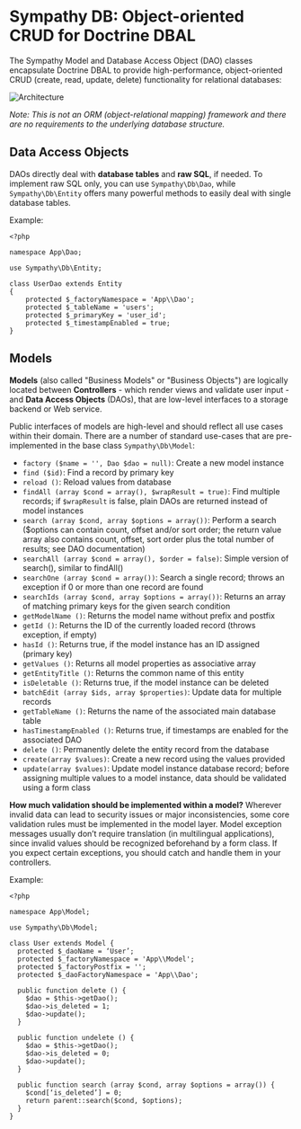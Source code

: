 Sympathy DB: Object-oriented CRUD for Doctrine DBAL
===================================================

The Sympathy Model and Database Access Object (DAO) classes encapsulate Doctrine DBAL to provide high-performance, object-oriented CRUD (create, read, update, delete) functionality for relational databases:

![Architecture](https://lastzero.net/wp-content/uploads/2014/08/sympathy_db.png)

*Note: This is not an ORM (object-relational mapping) framework and there are no requirements to the underlying database structure.*

Data Access Objects
-------------------
DAOs directly deal with **database tables** and **raw SQL**, if needed. To implement raw SQL only, you can use `Sympathy\Db\Dao`, while `Sympathy\Db\Entity` offers many powerful methods to easily deal with single database tables.

Example:
    
    <?php
    
    namespace App\Dao;
    
    use Sympathy\Db\Entity;
    
    class UserDao extends Entity
    {
        protected $_factoryNamespace = 'App\\Dao';
        protected $_tableName = 'users';
        protected $_primaryKey = 'user_id';
        protected $_timestampEnabled = true;
    }

Models
------
**Models** (also called "Business Models" or "Business Objects") are logically located between **Controllers** - which render views and validate user input - and **Data Access Objects** (DAOs), that are low-level interfaces to a storage backend or Web service.

Public interfaces of models are high-level and should reflect all use cases within their domain. There are a number of standard use-cases that are pre-implemented in the base class `Sympathy\Db\Model`:
- `factory ($name = '', Dao $dao = null)`: Create a new model instance
- `find ($id)`: Find a record by primary key
- `reload ()`: Reload values from database
- `findAll (array $cond = array(), $wrapResult = true)`: Find multiple records; if `$wrapResult` is false, plain DAOs are returned instead of model instances
- `search (array $cond, array $options = array())`: Perform a search ($options can contain count, offset and/or sort order; the return value array also contains count, offset, sort order plus the total number of results; see DAO documentation)
- `searchAll (array $cond = array(), $order = false)`: Simple version of search(), similar to findAll()
- `searchOne (array $cond = array())`: Search a single record; throws an exception if 0 or more than one record are found
- `searchIds (array $cond, array $options = array())`: Returns an array of matching primary keys for the given search condition
- `getModelName ()`: Returns the model name without prefix and postfix
- `getId ()`: Returns the ID of the currently loaded record (throws exception, if empty)
- `hasId ()`: Returns true, if the model instance has an ID assigned (primary key)
- `getValues ()`: Returns all model properties as associative array
- `getEntityTitle ()`: Returns the common name of this entity
- `isDeletable ()`: Returns true, if the model instance can be deleted
- `batchEdit (array $ids, array $properties)`: Update data for multiple records
- `getTableName ()`: Returns the name of the associated main database table
- `hasTimestampEnabled ()`: Returns true, if timestamps are enabled for the associated DAO
- `delete ()`: Permanently delete the entity record from the database
- `create(array $values)`: Create a new record using the values provided
- `update(array $values)`: Update model instance database record; before assigning multiple values to a model instance, data should be validated using a form class

**How much validation should be implemented within a model?** Wherever invalid data can lead to security issues or major inconsistencies, some core validation rules must be implemented in the model layer. Model exception messages usually don’t require translation (in multilingual applications), since invalid values should be recognized beforehand by a form class. If you expect certain exceptions, you should catch and handle them in your controllers.

Example:

    <?php
    
    namespace App\Model;
    
    use Sympathy\Db\Model;
    
    class User extends Model {
      protected $_daoName = ‘User’;
      protected $_factoryNamespace = 'App\\Model';
      protected $_factoryPostfix = '';
      protected $_daoFactoryNamespace = 'App\\Dao';
      
      public function delete () {
        $dao = $this->getDao();
        $dao->is_deleted = 1;
        $dao->update();
      }
    
      public function undelete () {
        $dao = $this->getDao();
        $dao->is_deleted = 0;
        $dao->update();
      }
    
      public function search (array $cond, array $options = array()) {
        $cond[‘is_deleted’] = 0;
        return parent::search($cond, $options);
      }
    }
